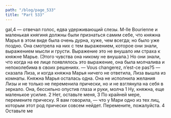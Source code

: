 ```yaml
---
path: "/blog/page_533"
title: "Part 533"
---
```


gal,4 — отвечал голос, едва удерживающий слезы.
M-lle Bourienne и маленькая княгиня должны были признаться самим себе, что княжна Марья в этом виде была очень дурна, хуже, чем всегда; но было уже поздно. Она смотрела на них с тем выражением, которое они знали, выражением мысли и грусти. Выражение это не внушало им страха к княжне Марье. (Этого чувства она никому не внушала.) Но они знали, что когда на ее лице появлялось это выражение, она была молчалива и непоколебима в своих решениях.
— Vous changerez, n’est-ce pas?5 — сказала Лиза, и когда княжна Марья ничего не ответила, Лиза вышла из комнаты.
Княжна Марья осталась одна. Она не исполнила желания Лизы и не только не переменила прически, но и не взглянула на себя в зеркало. Она, бессильно опустив глаза и руки, молча 1 Ну, княжна, еще маленькое усилие.
2 Нет, оставьте меня,
3 По крайней мере, перемените прическу. Я вам говорила, — что у Мари одно из тех лиц, которым этот род прически совсем нейдет. Перемените, пожалуйста.
4 Оставьте ме
